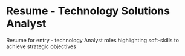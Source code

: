 # Resume - Technology Solutions Analyst
Resume for entry - technology Analyst roles highlighting soft-skills to achieve strategic objectives

